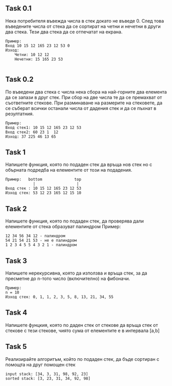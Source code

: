 ## Task 0.1
Нека потребителя въвежда числа в стек докато не въведе 0. След това въведените числа от стека да се сортират на четни и нечетни в други два стека. Тези два стека да се отпечатат на екрана.
```
Пример: 
Вход 10 15 12 165 23 12 53 0
Изход: 
    Четни: 10 12 12
    Нечетни: 15 165 23 53
    
```
## Task 0.2
По въведени два стека с числа нека сбора на най-горните два елемента да се запази в друг стек. При сбор на две числа те да се премахват от съответните стекове. При разминаване на размерите на стековете, да се съберат всички останали числа от дадения стек и да се пъхнат в резултатния.
```
Пример: 
Вход стек1: 10 15 12 165 23 12 53
Вход стек2: 60 23 1  12 
Изход: 37 225 46 13 65
```
## Task 1
Напишете функция, която по подаден стек да връща нов стек но с обърната подредба на елементите от този на подадения.
```
Пример:   bottom              top    
            |                  |
Вход стек : 10 15 12 165 23 12 53
Изход стек: 53 12 23 165 12 15 10
```
## Task 2
Напишете функция, която по подаден стек, да проверява дали елементите от стека образуват палиндром Пример:
```
12 34 56 34 12 - палиндром 
54 21 54 21 53 - не е палиндром
1 2 3 4 5 5 4 3 2 1 - палиндром
```
## Task 3
Напишете нерекурсивна, която да използва и връща стек, за да пресметне до n-тото число (включително) на фибоначи.
```
Пример:     
n = 10
Изход стек: 0, 1, 1, 2, 3, 5, 8, 13, 21, 34, 55
```
## Task 4
Напишете фунцкия, която по даден стек от стекове да връща стек от стекове с тези стекове, чиято сума от елементите е в интервала [a,b]

## Task 5
Реализирайте алгоритъм, който по подаден стек, да бъде сортиран с помощта на друг помощен стек
```
input stack: [34, 3, 31, 98, 92, 23]
sorted stack: [3, 23, 31, 34, 92, 98]
```
